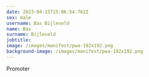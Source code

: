 ```yaml
---
date: 2023-04-15T15:06:54.762Z
sex: male
username: Bas Bijleveld
name: Bas
surname: Bijleveld
jobtitle:
image: /images/manifest/pwa-192x192.png
background-image: /images/manifest/pwa-192x192.png
---
```

P﻿romoter